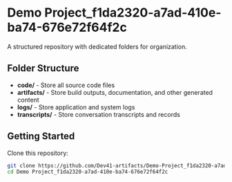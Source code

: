 # Demo Project_f1da2320-a7ad-410e-ba74-676e72f64f2c
A structured repository with dedicated folders for organization.

## Folder Structure

- **code/** - Store all source code files
- **artifacts/** - Store build outputs, documentation, and other generated content
- **logs/** - Store application and system logs
- **transcripts/** - Store conversation transcripts and records

## Getting Started

Clone this repository:
```bash
git clone https://github.com/Dev41-artifacts/Demo-Project_f1da2320-a7ad-410e-ba74-676e72f64f2c
cd Demo Project_f1da2320-a7ad-410e-ba74-676e72f64f2c
```
